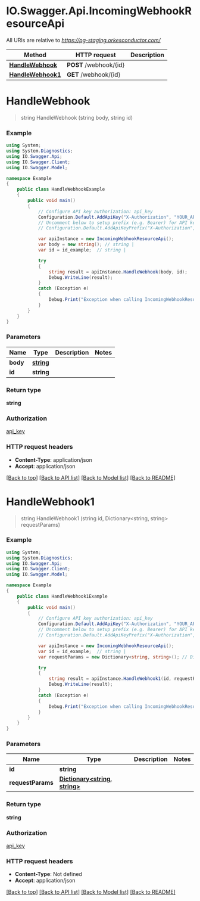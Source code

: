 # IO.Swagger.Api.IncomingWebhookResourceApi

All URIs are relative to *https://pg-staging.orkesconductor.com/*

Method | HTTP request | Description
------------- | ------------- | -------------
[**HandleWebhook**](IncomingWebhookResourceApi.md#handlewebhook) | **POST** /webhook/{id} | 
[**HandleWebhook1**](IncomingWebhookResourceApi.md#handlewebhook1) | **GET** /webhook/{id} | 

<a name="handlewebhook"></a>
# **HandleWebhook**
> string HandleWebhook (string body, string id)



### Example
```csharp
using System;
using System.Diagnostics;
using IO.Swagger.Api;
using IO.Swagger.Client;
using IO.Swagger.Model;

namespace Example
{
    public class HandleWebhookExample
    {
        public void main()
        {
            // Configure API key authorization: api_key
            Configuration.Default.AddApiKey("X-Authorization", "YOUR_API_KEY");
            // Uncomment below to setup prefix (e.g. Bearer) for API key, if needed
            // Configuration.Default.AddApiKeyPrefix("X-Authorization", "Bearer");

            var apiInstance = new IncomingWebhookResourceApi();
            var body = new string(); // string | 
            var id = id_example;  // string | 

            try
            {
                string result = apiInstance.HandleWebhook(body, id);
                Debug.WriteLine(result);
            }
            catch (Exception e)
            {
                Debug.Print("Exception when calling IncomingWebhookResourceApi.HandleWebhook: " + e.Message );
            }
        }
    }
}
```

### Parameters

Name | Type | Description  | Notes
------------- | ------------- | ------------- | -------------
 **body** | [**string**](string.md)|  | 
 **id** | **string**|  | 

### Return type

**string**

### Authorization

[api_key](../README.md#api_key)

### HTTP request headers

 - **Content-Type**: application/json
 - **Accept**: application/json

[[Back to top]](#) [[Back to API list]](../README.md#documentation-for-api-endpoints) [[Back to Model list]](../README.md#documentation-for-models) [[Back to README]](../README.md)
<a name="handlewebhook1"></a>
# **HandleWebhook1**
> string HandleWebhook1 (string id, Dictionary<string, string> requestParams)



### Example
```csharp
using System;
using System.Diagnostics;
using IO.Swagger.Api;
using IO.Swagger.Client;
using IO.Swagger.Model;

namespace Example
{
    public class HandleWebhook1Example
    {
        public void main()
        {
            // Configure API key authorization: api_key
            Configuration.Default.AddApiKey("X-Authorization", "YOUR_API_KEY");
            // Uncomment below to setup prefix (e.g. Bearer) for API key, if needed
            // Configuration.Default.AddApiKeyPrefix("X-Authorization", "Bearer");

            var apiInstance = new IncomingWebhookResourceApi();
            var id = id_example;  // string | 
            var requestParams = new Dictionary<string, string>(); // Dictionary<string, string> | 

            try
            {
                string result = apiInstance.HandleWebhook1(id, requestParams);
                Debug.WriteLine(result);
            }
            catch (Exception e)
            {
                Debug.Print("Exception when calling IncomingWebhookResourceApi.HandleWebhook1: " + e.Message );
            }
        }
    }
}
```

### Parameters

Name | Type | Description  | Notes
------------- | ------------- | ------------- | -------------
 **id** | **string**|  | 
 **requestParams** | [**Dictionary&lt;string, string&gt;**](string.md)|  | 

### Return type

**string**

### Authorization

[api_key](../README.md#api_key)

### HTTP request headers

 - **Content-Type**: Not defined
 - **Accept**: application/json

[[Back to top]](#) [[Back to API list]](../README.md#documentation-for-api-endpoints) [[Back to Model list]](../README.md#documentation-for-models) [[Back to README]](../README.md)

